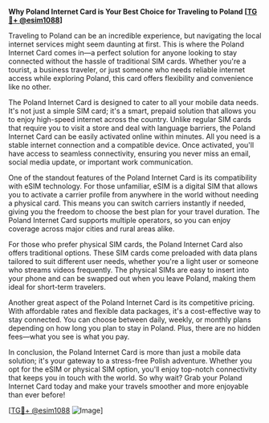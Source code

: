 **Why Poland Internet Card is Your Best Choice for Traveling to Poland [[TG💪+ @esim1088](https://t.me/s/esim1088)]**

Traveling to Poland can be an incredible experience, but navigating the local internet services might seem daunting at first. This is where the Poland Internet Card comes in—a perfect solution for anyone looking to stay connected without the hassle of traditional SIM cards. Whether you're a tourist, a business traveler, or just someone who needs reliable internet access while exploring Poland, this card offers flexibility and convenience like no other.

The Poland Internet Card is designed to cater to all your mobile data needs. It's not just a simple SIM card; it's a smart, prepaid solution that allows you to enjoy high-speed internet across the country. Unlike regular SIM cards that require you to visit a store and deal with language barriers, the Poland Internet Card can be easily activated online within minutes. All you need is a stable internet connection and a compatible device. Once activated, you'll have access to seamless connectivity, ensuring you never miss an email, social media update, or important work communication.

One of the standout features of the Poland Internet Card is its compatibility with eSIM technology. For those unfamiliar, eSIM is a digital SIM that allows you to activate a carrier profile from anywhere in the world without needing a physical card. This means you can switch carriers instantly if needed, giving you the freedom to choose the best plan for your travel duration. The Poland Internet Card supports multiple operators, so you can enjoy coverage across major cities and rural areas alike.

For those who prefer physical SIM cards, the Poland Internet Card also offers traditional options. These SIM cards come preloaded with data plans tailored to suit different user needs, whether you're a light user or someone who streams videos frequently. The physical SIMs are easy to insert into your phone and can be swapped out when you leave Poland, making them ideal for short-term travelers.

Another great aspect of the Poland Internet Card is its competitive pricing. With affordable rates and flexible data packages, it's a cost-effective way to stay connected. You can choose between daily, weekly, or monthly plans depending on how long you plan to stay in Poland. Plus, there are no hidden fees—what you see is what you pay.

In conclusion, the Poland Internet Card is more than just a mobile data solution; it's your gateway to a stress-free Polish adventure. Whether you opt for the eSIM or physical SIM option, you'll enjoy top-notch connectivity that keeps you in touch with the world. So why wait? Grab your Poland Internet Card today and make your travels smoother and more enjoyable than ever before!

[[TG💪+ @esim1088](https://t.me/s/esim1088) ![Image](https://i.postimg.cc/Y0z9fWf4/image.png)]